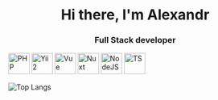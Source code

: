 <h1 align="center">Hi there, I'm <span color="green">Alexandr</span></h1>
<h3 align="center">Full Stack developer</h3>

<div display="flex" flex-wrap="wrap" margin="40 auto">
  <img src="https://www.svgrepo.com/show/452088/php.svg" alt="PHP" height="42" display="inline">
  <img src="https://www.svgrepo.com/show/354591/yii.svg" alt="Yii2" height="42" display="inline">
  <img src="https://www.svgrepo.com/show/452130/vue.svg" alt="Vue" height="42" display="inline">
  <img src="https://www.svgrepo.com/show/373940/nuxt.svg" alt="Nuxt" height="42" display="inline">
  <img src="https://www.svgrepo.com/show/303266/nodejs-icon-logo.svg" alt="NodeJS" height="42" display="inline">
  <img src="https://www.svgrepo.com/show/349540/typescript.svg" alt="TS" height="42" display="inline">
</div>

![Top Langs](https://github-readme-stats.vercel.app/api/top-langs/?username=Sakhnovkrg&layout=compact)
<!--
**Sakhnovkrg/Sakhnovkrg** is a ✨ _special_ ✨ repository because its `README.md` (this file) appears on your GitHub profile.

Here are some ideas to get you started:

- 🔭 I’m currently working on ...
- 🌱 I’m currently learning ...
- 👯 I’m looking to collaborate on ...
- 🤔 I’m looking for help with ...
- 💬 Ask me about ...
- 📫 How to reach me: ...
- 😄 Pronouns: ...
- ⚡ Fun fact: ...
-->
